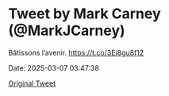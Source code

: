 # Tweet by Mark Carney (@MarkJCarney)

Bâtissons l’avenir. https://t.co/3Ei8gu8f12

Date: 2025-03-07 03:47:38

[Original Tweet](https://x.com/MarkJCarney/status/1897856641946558596)
